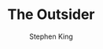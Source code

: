---
title: The Outsider
author: Stephen King
status: Read
image: the-outsider.jpg
start_date: 2024/11/27
end_date: 2024/12/12
rating: 3
length: 576
own: false
---
